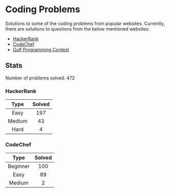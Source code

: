# Coding Problems

Solutions to some of the coding problems from popular websites. Currently, there are solutions to questions from the below mentioned websites:
* [HackerRank](HackerRank "HackerRank")
* [CodeChef](CodeChef "CodeChef")
* [Gulf Programming Contest](Gulf%20Programming%20Contest "GPC")

## Stats

Number of problems solved: 472

### HackerRank

|Type|Solved|
|:---:|:---:|
|Easy|197|
|Medium|43|
|Hard|4|

### CodeChef

|Type|Solved|
|:---:|:---:|
|Beginner|100|
|Easy|89|
|Medium|2|